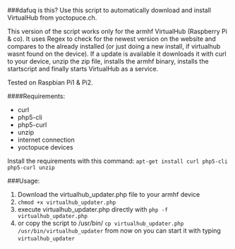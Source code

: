 ###dafuq is this?
Use this script to automatically download and install VirtualHub from yoctopuce.ch.

This version of the script works only for the armhf VirtualHub (Raspberry Pi & co).
It uses Regex to check for the newest version on the website and compares to the already installed (or just doing a new install, if virtualhub wasnt found on the device).
If a update is available it downloads it with curl to your device, unzip the zip file, installs the armhf binary, installs the startscript and finally starts VirtualHub as a service.

Tested on Raspbian Pi1 & Pi2.

####Requirements:
* curl
* php5-cli
* php5-curl
* unzip
* internet connection
* yoctopuce devices

Install the requirements with this command:
`apt-get install curl php5-cli php5-curl unzip`

###Usage:
1. Download the virtualhub_updater.php file to your armhf device
2. `chmod +x virtualhub_updater.php`
3. execute virtualhub_updater.php directly with `php -f virtualhub_updater.php` 
4. or copy the script to /usr/bin/ `cp virtualhub_updater.php /usr/bin/virtualhub_updater` from now on you can start it with typing `virtualhub_updater`
